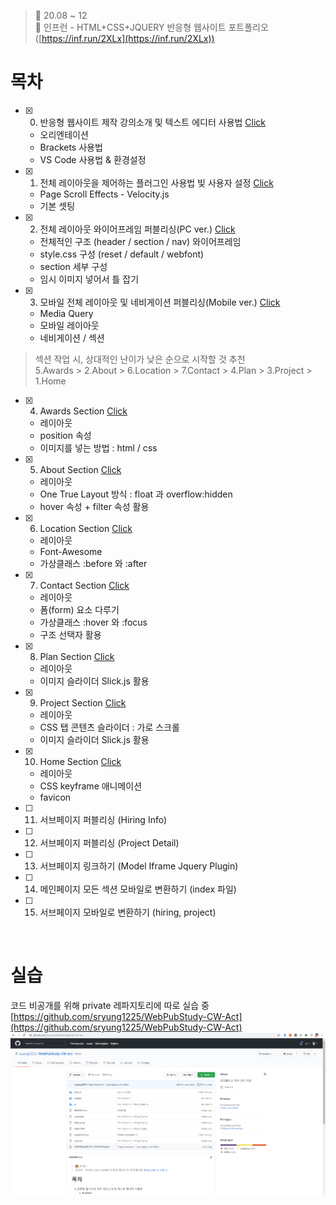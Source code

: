 ﻿> 👑  20.08 ~ 12 <br>
> 🧩 인프런 - HTML+CSS+JQUERY 반응형 웹사이트 포트폴리오 ([https://inf.run/2XLx](https://inf.run/2XLx))

# 목차
- [x] 0. 반응형 웹사이트 제작 강의소개 및 텍스트 에디터 사용법 [Click](https://github.com/sryung1225/WebPubStudy-CW/blob/master/0.%20%EB%B0%98%EC%9D%91%ED%98%95%20%EC%9B%B9%EC%82%AC%EC%9D%B4%ED%8A%B8%20%EC%A0%9C%EC%9E%91%20%EA%B0%95%EC%9D%98%EC%86%8C%EA%B0%9C%20%EB%B0%8F%20%ED%85%8D%EC%8A%A4%ED%8A%B8%20%EC%97%90%EB%94%94%ED%84%B0%20%EC%82%AC%EC%9A%A9%EB%B2%95.md)
   - 오리엔테이션
   - Brackets 사용법
   - VS  Code 사용법 & 환경설정
- [x] 1. 전체 레이아웃을 제어하는 플러그인 사용법 빛 사용자 설정 [Click](https://github.com/sryung1225/WebPubStudy-CW/blob/master/1.%20%EC%A0%84%EC%B2%B4%20%EB%A0%88%EC%9D%B4%EC%95%84%EC%9B%83%EC%9D%84%20%EC%A0%9C%EC%96%B4%ED%95%98%EB%8A%94%20%ED%94%8C%EB%9F%AC%EA%B7%B8%EC%9D%B8%20%EC%82%AC%EC%9A%A9%EB%B2%95%20%EB%B0%8F%20%EC%82%AC%EC%9A%A9%EC%9E%90%20%EC%84%A4%EC%A0%95.md)
   - Page Scroll Effects - Velocity.js
   - 기본 셋팅
- [x] 2. 전체 레이아웃 와이어프레임 퍼블리싱(PC ver.) [Click](https://github.com/sryung1225/WebPubStudy-CW/blob/master/2.%20%EC%A0%84%EC%B2%B4%20%EB%A0%88%EC%9D%B4%EC%95%84%EC%9B%83%20%EC%99%80%EC%9D%B4%EC%96%B4%ED%94%84%EB%A0%88%EC%9E%84%20%ED%8D%BC%EB%B8%94%EB%A6%AC%EC%8B%B1(PC%20ver.).md)
   - 전체적인 구조 (header / section / nav) 와이어프레임
   - style.css 구성 (reset / default / webfont)
   - section 세부 구성
   - 임시 이미지 넣어서 틀 잡기
- [x] 3. 모바일 전체 레이아웃 및 네비게이션 퍼블리싱(Mobile ver.) [Click](https://github.com/sryung1225/WebPubStudy-CW/blob/master/3.%20%EB%AA%A8%EB%B0%94%EC%9D%BC%20%EC%A0%84%EC%B2%B4%20%EB%A0%88%EC%9D%B4%EC%95%84%EC%9B%83%20%EB%B0%8F%20%EB%84%A4%EB%B9%84%EA%B2%8C%EC%9D%B4%EC%85%98%20%ED%8D%BC%EB%B8%94%EB%A6%AC%EC%8B%B1%28Mobile%20ver.%29.md)
   - Media Query
   - 모바일 레이아웃
   - 네비게이션 / 섹션 

> 섹션 작업 시, 상대적인 난이가 낮은 순으로 시작할 것 추천<br>
> 5.Awards > 2.About > 6.Location > 7.Contact > 4.Plan > 3.Project > 1.Home

- [x] 4. Awards Section [Click](https://github.com/sryung1225/WebPubStudy-CW/blob/master/4.%20Awards%20%EC%84%B9%EC%85%98%20%EC%83%81%EC%84%B8%20%ED%8D%BC%EB%B8%94%EB%A6%AC%EC%8B%B1.md)
   - 레이아웃
   - position 속성
   - 이미지를 넣는 방법 : html / css
- [x] 5. About Section [Click](https://github.com/sryung1225/WebPubStudy-CW/blob/master/5.%20About%20%EC%84%B9%EC%85%98%20%EC%83%81%EC%84%B8%20%ED%8D%BC%EB%B8%94%EB%A6%AC%EC%8B%B1.md)
   - 레이아웃
   - One True Layout 방식 : float 과 overflow:hidden
   - hover 속성 + filter 속성 활용
- [x] 6. Location Section [Click](https://github.com/sryung1225/WebPubStudy-CW/blob/master/6.%20Location%20%EC%84%B9%EC%85%98%20%EC%83%81%EC%84%B8%20%ED%8D%BC%EB%B8%94%EB%A6%AC%EC%8B%B1.md)
   - 레이아웃
   - Font-Awesome
   - 가상클래스 :before 와 :after
- [x] 7. Contact Section [Click](https://github.com/sryung1225/WebPubStudy-CW/blob/master/7.%20Contact%20%EC%84%B9%EC%85%98%20%EC%83%81%EC%84%B8%20%ED%8D%BC%EB%B8%94%EB%A6%AC%EC%8B%B1.md)
   - 레이아웃
   - 폼(form) 요소 다루기
   - 가상클래스 :hover 와 :focus
   - 구조 선택자 활용
- [x] 8. Plan Section [Click](https://github.com/sryung1225/WebPubStudy-CW/blob/master/8.%20Plan%20%EC%84%B9%EC%85%98%20%EC%83%81%EC%84%B8%20%ED%8D%BC%EB%B8%94%EB%A6%AC%EC%8B%B1.md)
   - 레이아웃
   - 이미지 슬라이더 Slick.js 활용
- [x] 9. Project Section [Click](https://github.com/sryung1225/WebPubStudy-CW/blob/master/9.%20Project%20%EC%84%B9%EC%85%98%20%EC%83%81%EC%84%B8%20%ED%8D%BC%EB%B8%94%EB%A6%AC%EC%8B%B1.md)
   - 레이아웃
   - CSS 탭 콘텐츠 슬라이더 : 가로 스크롤
   - 이미지 슬라이더 Slick.js  활용
- [x] 10. Home Section [Click](https://github.com/sryung1225/WebPubStudy-CW/blob/master/10.%20Home%20%EC%84%B9%EC%85%98%20%EC%83%81%EC%84%B8%20%ED%8D%BC%EB%B8%94%EB%A6%AC%EC%8B%B1.md)
    - 레이아웃
    - CSS keyframe 애니메이션
    - favicon
- [ ] 11. 서브페이지 퍼블리싱 (Hiring Info)
- [ ] 12. 서브페이지 퍼블리싱 (Project Detail)
- [ ] 13. 서브페이지 링크하기 (Model Iframe Jquery Plugin)
- [ ] 14. 메인페이지 모든 섹션 모바일로 변환하기 (index 파일)
- [ ] 15. 서브페이지 모바일로 변환하기 (hiring, project)

<br>

# 실습
코드 비공개를 위해 private 레파지토리에 따로 실습 중<br>
[https://github.com/sryung1225/WebPubStudy-CW-Act](https://github.com/sryung1225/WebPubStudy-CW-Act)
![실습](Img/0.PNG)<br>
